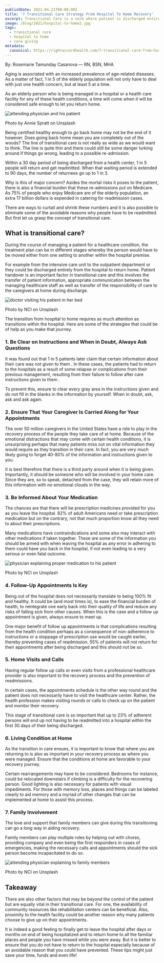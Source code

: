 ```yaml
---
publishDate: 2021-04-21T00:00:00Z
title: '7 Transitional Care Strategy From Hospital To Home Recovery'
excerpt: Transitional Care is a term where patient is discharged entirely from the hospital to return home. Here's our exclusive tips on Transitional Care for elderly.
image: /blog/2021/hospital-to-home2.jpg
tags:
  - transitional care
  - hospital to home
  - care giving
metadata:
  canonical: https://rightaccordhealth.com/7-transitional-care-from-hospital-to-home-tips
---
```



By: Rosemarie Tamunday Casanova — RN, BSN, MHA


Aging is associated with an increased prevalence of age-related diseases. As a matter of fact, 1 in 5 of the elderly population will not only have to deal with just one health concern, but at least 5 at a time.

As an elderly person who is being managed in a hospital or a health care facility for any of these health conditions, a time will come when it will be considered safe enough to let you return home.

![attending physician and his patient](/blog/2021/annie-spratt-mS-rLvPyAl4-unsplash.jpg)

Photo by Annie Spratt on Unsplash

Being certified healthy enough to go back home may not be the end of it however. Does going back home mean you are completely out of the woods? The line of transitional care is not really as wide as we would want to think. The line is quite thin and there could still be some danger lurking around if things go wrong, leading to a possible re-admission.

Within a 30 day period of being discharged from a health center, 1 in 5 people will return and get readmitted. When that waiting period is extended to 90 days, the number of returnees go up to 1 in 3.

Why is this of major concern? Asides the mortal risks it poses to the patient, there is also a financial burden that these re-admissions put on Medicare. As 75% of people who enjoy Medicare are of the elderly population, an extra 17 billion dollars is expended in catering for readmission cases.

There are ways to curtail and shrink these numbers and it is also possible to eliminate some of the avoidable reasons why people have to be readmitted. But first let us grasp the concept of transitional care.

What is transitional care?
--------------------------

During the course of managing a patient for a healthcare condition, the treatment plan can be in different stages whereby the person would have to be moved either from one setting to another within the hospital premise.

For example from the intensive care unit to the outpatient department or they could be discharged entirely from the hospital to return home. Patient handover is an important factor in transitional care and this involves the transfer of patient information, appropriate communication between the managing healthcare staff as well as transfer of the responsibility of care to the caregivers at home during discharge.

![doctor visiting his patient in her bed](/blog/2021/national-cancer-institute-gO-iULv-qbU-unsplash.jpg)

Photo by NCI on Unsplash

The transition from hospital to home requires as much attention as transitions within the hospital. Here are some of the strategies that could be of help as you make that journey.

### 1\. Be Clear on Instructions and When in Doubt, Always Ask Questions

It was found out that 1 in 5 patients later claim that certain information about their care was not given to them . In these cases, the patients had to return to the hospitals as a result of some relapse or complications from their previous management, resulting from their failure to follow after care instructions given to them .

To prevent this, ensure to clear every gray area in the instructions given and do not fill in the blanks in the information by yourself. When in doubt, ask, ask and ask again.

### 2\. Ensure That Your Caregiver Is Carried Along for Your Appointments

The over 50 million caregivers in the United States have a role to play in the recovery process of the people they take care of at home. Because of the emotional distractions that may come with certain health conditions, it is unsurprising perhaps that many patients miss out on vital information they would require as they transition in their care. In fact, you are very much likely going to forget 40-80% of the information and instructions given to you.

It is best therefore that there is a third party around when it is being given. Importantly, it should be someone who will be involved in your home care. Since they are, so to speak, detached from the case, they will retain more of this information with no emotional clouds in the way.

### 3\. Be Informed About Your Medication

The chances are that there will be prescription medicines provided for you as you leave the hospital. 82% of adult Americans need or take prescription medication but on the contrary, not that much proportion know all they need to about their prescriptions.

Many medications have contraindications and some also may interact with other medications if taken together. These are some of the information you should be armed with when leaving the hospital as any error in adhering to them could have you back in the hospital, if not even leading to a very serious or even fatal outcome.

![physician explaining proper medication to his patient](/blog/2021/national-cancer-institute-NNpo-liY5aU-unsplash.jpg)

Photo by NCI on Unsplash

### 4\. Follow-Up Appointments Is Key

Being out of the hospital does not necessarily translate to being 100% fit and healthy. It could be (and most times is), to ease the financial burden of health, to reintegrate one early back into their quality of life and reduce any risks of falling sick from other causes. When this is the case and a follow up appointment is given, always ensure to meet up.

One major benefit of follow up appointments is that complications resulting from the health condition perhaps as a consequence of non-adherence to instructions or a stoppage of prescription use would be caught earlier, thereby preventing cases of readmission. 55% of patients will not return for their appointments after being discharged and this should not be so.

### 5\. Home Visits and Calls

Having regular follow up calls or even visits from a professional healthcare provider is also important to the recovery process and the prevention of readmissions.

In certain cases, the appointments schedule is the other way round and the patient does not necessarily have to visit the healthcare center. Rather, the health profession makes visiting rounds or calls to check up on the patient and monitor their recovery.

This stage of transitional care is so important that up to 23% of adherent persons will end up not having to be readmitted into a hospital within the first 30 days of their being discharged.

### 6\. Living Condition at Home

As the transition in care ensues, it is important to know that where you are returning to is also as important in your recovery process as where you were managed. Ensure that the conditions at home are favorable to your recovery journey.

Certain rearrangements may have to be considered. Bedrooms for instance, could be relocated downstairs if climbing is a difficulty for the recovering person. Good lighting is also necessary for patients with visual impediments. For those with memory loss, places and things can be labeled clearly to aid memory and a myriad of other changes that can be implemented at home to assist this process.

### 7\. Family Involvement

The love and support that family members can give during this transitioning can go a long way in aiding recovery.

Family members can play multiple roles by helping out with chores, providing company and even being the first responders in cases of emergencies, making the necessary calls and appointments should the sick person become incapacitated to do so.

![attending physician explaining to family members](/blog/2021/national-cancer-institute-duNbFJRhaJQ-unsplash.jpg)

Photo by NCI on Unsplash

Takeaway
--------

There are also other factors that may be beyond the control of the patient but are equally vital in their transitional care. For one, the availability of community resources like rehabilitation centers can be beneficial. Also, proximity to the health facility could be another reason why many patients choose to give up on their appointments.

It is indeed a good feeling to finally get to leave the hospital after days or months on end of being hospitalized and to return home to all the familiar places and people you have missed while you were away. But it is better to ensure that you do not have to return to the hospital especially because of an avoidable reason that you could have prevented. These tips might just save your time, funds and even life!